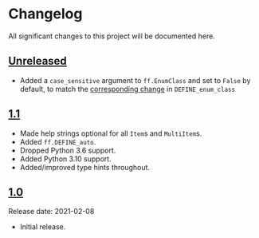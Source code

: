 # Changelog

All significant changes to this project will be documented here.

## [Unreleased]

*   Added a `case_sensitive` argument to `ff.EnumClass` and set to `False` by
    default, to match the
    [corresponding change](https://github.com/abseil/abseil-py/commit/eb94d9587c6f2eade9617237fb6bba1364226a3b)
    in `DEFINE_enum_class`

## [1.1]

*   Made help strings optional for all `Item`s and `MultiItem`s.
*   Added `ff.DEFINE_auto`.
*   Dropped Python 3.6 support.
*   Added Python 3.10 support.
*   Added/improved type hints throughout.

## [1.0]

Release date: 2021-02-08

*   Initial release.

[Unreleased]: https://github.com/deepmind/fancyflags/compare/v1.1...HEAD
[1.1]: https://github.com/deepmind/fancyflags/compare/v1.0...v1.1
[1.0]: https://github.com/deepmind/fancyflags/releases/tag/v1.0
